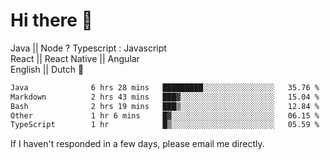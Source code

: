 # Hi there 👋
Java || Node ? Typescript : Javascript \
 React || React Native || Angular  \
English || Dutch :pinching_hand:

 <!--START_SECTION:waka-->

```txt
Java              6 hrs 28 mins   █████████░░░░░░░░░░░░░░░░   35.76 %
Markdown          2 hrs 43 mins   ███▓░░░░░░░░░░░░░░░░░░░░░   15.04 %
Bash              2 hrs 19 mins   ███▒░░░░░░░░░░░░░░░░░░░░░   12.84 %
Other             1 hr 6 mins     █▓░░░░░░░░░░░░░░░░░░░░░░░   06.15 %
TypeScript        1 hr            █▒░░░░░░░░░░░░░░░░░░░░░░░   05.59 %
```

<!--END_SECTION:waka-->




If I haven't responded in a few days, please email me directly. 
